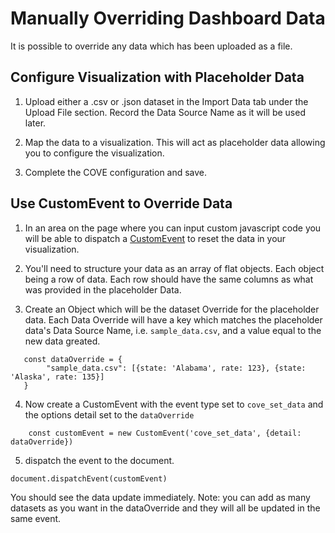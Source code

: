 # Manually Overriding Dashboard Data

It is possible to override any data which has been uploaded as a file.

## Configure Visualization with Placeholder Data

1. Upload either a .csv or .json dataset in the Import Data tab under the Upload File section. Record the Data Source Name as it will be used later.

2. Map the data to a visualization. This will act as placeholder data allowing you to configure the visualization.

3. Complete the COVE configuration and save.

## Use CustomEvent to Override Data

1. In an area on the page where you can input custom javascript code you will be able to dispatch a [CustomEvent](https://developer.mozilla.org/en-US/docs/Web/API/CustomEvent/CustomEvent) to reset the data in your visualization.

2. You'll need to structure your data as an array of flat objects. Each object being a row of data. Each row should have the same columns as what was provided in the placeholder Data.

3. Create an Object which will be the dataset Override for the placeholder data. Each Data Override will have a key which matches the placeholder data's Data Source Name, i.e. `sample_data.csv`, and a value equal to the new data greated.

```
   const dataOverride = {
        "sample_data.csv": [{state: 'Alabama', rate: 123}, {state: 'Alaska', rate: 135}]
   }
```

4. Now create a CustomEvent with the event type set to `cove_set_data` and the options detail set to the `dataOverride`

```
    const customEvent = new CustomEvent('cove_set_data', {detail: dataOverride})
```

5. dispatch the event to the document.

```
document.dispatchEvent(customEvent)
```

You should see the data update immediately. Note: you can add as many datasets as you want in the dataOverride and they will all be updated in the same event.
